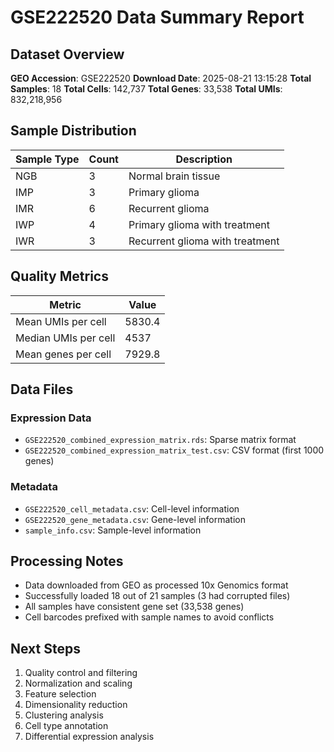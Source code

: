 # GSE222520 Data Summary Report

## Dataset Overview
**GEO Accession**: GSE222520
**Download Date**: 2025-08-21 13:15:28
**Total Samples**: 18
**Total Cells**: 142,737
**Total Genes**: 33,538
**Total UMIs**: 832,218,956

## Sample Distribution
| Sample Type | Count | Description |
|-------------|-------|-------------|
| NGB | 3 | Normal brain tissue |
| IMP | 3 | Primary glioma |
| IMR | 6 | Recurrent glioma |
| IWP | 4 | Primary glioma with treatment |
| IWR | 3 | Recurrent glioma with treatment |

## Quality Metrics
| Metric | Value |
|--------|-------|
| Mean UMIs per cell | 5830.4 |
| Median UMIs per cell | 4537 |
| Mean genes per cell | 7929.8 |

## Data Files
### Expression Data
- `GSE222520_combined_expression_matrix.rds`: Sparse matrix format
- `GSE222520_combined_expression_matrix_test.csv`: CSV format (first 1000 genes)

### Metadata
- `GSE222520_cell_metadata.csv`: Cell-level information
- `GSE222520_gene_metadata.csv`: Gene-level information
- `sample_info.csv`: Sample-level information

## Processing Notes
- Data downloaded from GEO as processed 10x Genomics format
- Successfully loaded 18 out of 21 samples (3 had corrupted files)
- All samples have consistent gene set (33,538 genes)
- Cell barcodes prefixed with sample names to avoid conflicts

## Next Steps
1. Quality control and filtering
2. Normalization and scaling
3. Feature selection
4. Dimensionality reduction
5. Clustering analysis
6. Cell type annotation
7. Differential expression analysis
